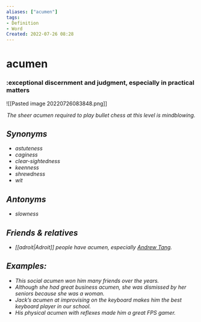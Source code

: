 ```yaml
---
aliases: ["acumen"]
tags:
- Definition 
- Word
Created: 2022-07-26 08:28  
---
```

# acumen
### :exceptional discernment and judgment, especially in practical matters

<span class='centerImg'> ![[Pasted image 20220726083848.png]] </span>
<center> <i>The sheer acumen required to play bullet chess at this level is mindblowing.<i></center>

## Synonyms 
- astuteness 
- caginess 
- clear-sightedness 
- keenness 
- shrewdness 
- wit

## Antonyms 
- slowness 

## Friends & relatives
- [[adroit|Adroit]] people have acumen, especially [Andrew Tang](https://www.youtube.com/watch?v=Wypz54n-8p4).

## Examples: 
- This social acumen won him many friends over the years.
- Although she had great business acumen, she was dismissed by her seniors because she was a woman.
- Jack’s acumen at improvising on the keyboard makes him the best keyboard player in our school. 
- His physical acumen with reflexes made him a great FPS gamer.